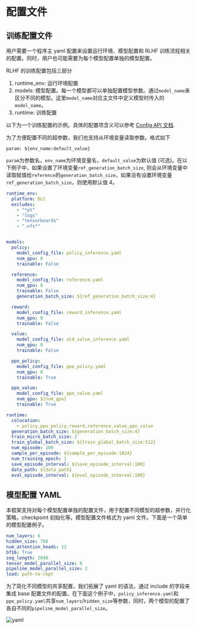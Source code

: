 # 配置文件
## 训练配置文件

用户需要一个程序主 yaml 配置来设置运行环境、模型配置和 RLHF 训练流程相关的配置。同时，用户也可能需要为每个模型配置单独的模型配置。

RLHF 的训练配置包括三部分

1. runtime_env: 运行环境配置
2. models: 模型配置。每一个模型都可以单独配置模型参数。通过`model_name`来区分不同的模型。这里`model_name`对应主文件中定义模型时传入的`model_name`。
3. runtime: 训练配置

以下为一个训练配置的示例。具体的配置项含义可以参考 [Config API 文档](api/config.rst).

为了方便配置不同的超参数，我们也支持从环境变量读取参数。格式如下

```
param: ${env_name:default_value}
```
`param`为参数名，`env_name`为环境变量名，`default_value`为默认值 (可选)。在以下例子中，如果设置了环境变量`ref_generation_batch_size`, 则会从环境变量中读取赋值给`reference`的`generation_batch_size`，如果没有设置环境变量`ref_generation_batch_size`，则使用默认值 4。

```yaml
runtime_env:
  platform: DLC
  excludes:
    - "*pt"
    - "logs"
    - "tensorboards"
    - ".nfs*"


models:
  policy:
    model_config_file: policy_inference.yaml
    num_gpu: 8
    trainable: False

  reference:
    model_config_file: reference.yaml
    num_gpu: 8
    trainable: False
    generation_batch_size: ${ref_generation_batch_size:4}

  reward:
    model_config_file: reward_inference.yaml
    num_gpu: 8
    trainable: False

  value:
    model_config_file: old_value_inference.yaml
    num_gpu: 8
    trainable: False

  ppo_policy:
    model_config_file: ppo_policy.yaml
    num_gpu: 8
    trainable: True

  ppo_value:
    model_config_file: ppo_value.yaml
    num_gpu: ${num_gpu}
    trainable: True

runtime:
  colocation:
    - policy,ppo_policy,reward,reference,value,ppo_value
  generation_batch_size: ${generation_batch_size:4}
  train_micro_batch_size: 2
  train_global_batch_size: ${train_global_batch_size:512}
  num_episode: 100
  sample_per_episode: ${sample_per_episode:1024}
  num_training_epoch: 1
  save_episode_interval: ${save_episode_interval:100}
  data_path: ${data_path}
  eval_episode_interval: ${eval_episode_interval:100}
```


## 模型配置 YAML

本框架支持对每个模型配置单独的配置文件，用于配置不同模型的超参数，并行化策略，checkpoint 初始化等。模型配置文件格式为 yaml 文件。下面是一个简单的模型配置例子。

```yaml
num_layers: 6
hidden_size: 768
num_attention_heads: 12
bf16: True
seq_length: 2048
tensor_model_parallel_size: 8
pipeline_model_parallel_size: 2
load: path-to-ckpt
```

为了简化不同模型的共享配置，我们拓展了 yaml 的语法，通过 include 的字段来集成 base 配置文件的配置。在下面这个例子中，`policy_inference.yaml`和`ppo_policy.yaml`共享`num_layers`/`hidden_size`等参数，同时，两个模型的配置了各自不同的`pipeline_model_parallel_size`。

![yaml](../images/yaml.jpg)